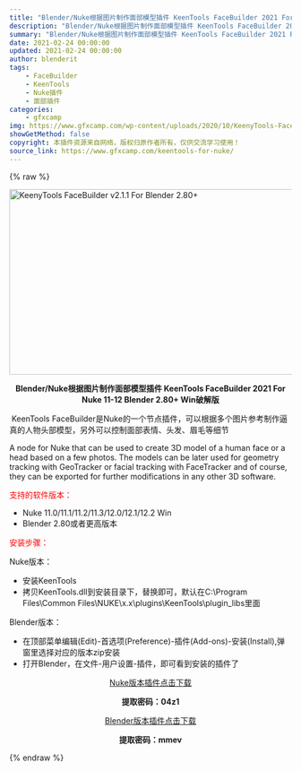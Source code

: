 ```yaml
---
title: "Blender/Nuke根据图片制作面部模型插件 KeenTools FaceBuilder 2021 For Nuke 11-12  Blender 2.80+ Win破解版"
description: "Blender/Nuke根据图片制作面部模型插件 KeenTools FaceBuilder 2021 For Nuke 11-12 Blender 2.80+ Win破解版  KeenTools F..."
summary: "Blender/Nuke根据图片制作面部模型插件 KeenTools FaceBuilder 2021 For Nuke 11-12 Blender 2.80+ Win破解版  KeenTools F..."
date: 2021-02-24 00:00:00
updated: 2021-02-24 00:00:00
author: blenderit
tags: 
    - FaceBuilder
    - KeenTools
    - Nuke插件
    - 面部插件
categories:
    - gfxcamp
img: https://www.gfxcamp.com/wp-content/uploads/2020/10/KeenyTools-FaceBuilder-v2.1.1-For-Blender-2.80.jpg
showGetMethod: false
copyright: 本插件资源来自网络，版权归原作者所有，仅供交流学习使用！
source_link: https://www.gfxcamp.com/keentools-for-nuke/
---
```


{% raw %}
<div><p><img decoding="async" class="aligncenter size-full wp-image-89623" src="https://www.gfxcamp.com/wp-content/uploads/2020/10/KeenyTools-FaceBuilder-v2.1.1-For-Blender-2.80.jpg" data-src="https://www.gfxcamp.com/wp-content/uploads/2020/10/KeenyTools-FaceBuilder-v2.1.1-For-Blender-2.80.jpg" alt="KeenyTools FaceBuilder v2.1.1 For Blender 2.80+" width="590" height="331" data-srcset="https://www.gfxcamp.com/wp-content/uploads/2020/10/KeenyTools-FaceBuilder-v2.1.1-For-Blender-2.80.jpg 590w, https://www.gfxcamp.com/wp-content/uploads/2020/10/KeenyTools-FaceBuilder-v2.1.1-For-Blender-2.80-150x84.jpg 150w, https://www.gfxcamp.com/wp-content/uploads/2020/10/KeenyTools-FaceBuilder-v2.1.1-For-Blender-2.80-160x90.jpg 160w, https://www.gfxcamp.com/wp-content/uploads/2020/10/KeenyTools-FaceBuilder-v2.1.1-For-Blender-2.80-437x245.jpg 437w" data-sizes="(max-width: 590px) 100vw, 590px"></p><p style="text-align: center;"><strong>Blender/Nuke根据图片制作面部模型插件 KeenTools FaceBuilder 2021 For Nuke 11-12 Blender 2.80+ Win破解版</strong></p><p style="text-align: left;"> KeenTools FaceBuilder是Nuke的一个节点插件，可以根据多个图片参考制作逼真的人物头部模型，另外可以控制面部表情、头发、眉毛等细节</p><p style="text-align: left;">A node for Nuke that can be used to create 3D model of a human face or a head based on a few photos. The models can be later used for geometry tracking with GeoTracker or facial tracking with FaceTracker and of course, they can be exported for further modifications in any other 3D software.</p><p><span style="color: #ff0000;">支持的软件版本：</span></p><ul>
<li>Nuke 11.0/11.1/11.2/11.3/12.0/12.1/12.2 Win</li>
<li>Blender 2.80或者更高版本</li>
</ul><p><span style="color: #ff0000;">安装步骤：</span></p><p>Nuke版本：</p><ul>
<li>安装KeenTools</li>
<li>拷贝KeenTools.dll到安装目录下，替换即可，默认在C:\Program Files\Common Files\NUKE\x.x\plugins\KeenTools\plugin_libs里面</li>
</ul><p>Blender版本：</p><ul>
<li>在顶部菜单编辑(Edit)-首选项(Preference)-插件(Add-ons)-安装(Install),弹窗里选择对应的版本zip安装</li>
<li>打开Blender，在文件-用户设置-插件，即可看到安装的插件了</li>
</ul><p style="text-align: center;"><a class="maxbutton-3 maxbutton maxbutton-baidu" target="_blank" rel="noopener" href="https://pan.baidu.com/s/1M3lgvFiMRd7lMYd23LG9GA"><span class="mb-text">Nuke版本插件点击下载</span></a></p><p style="text-align: center;"><strong>提取密码：04z1</strong></p><p style="text-align: center;"><a class="maxbutton-3 maxbutton maxbutton-baidu" target="_blank" rel="noopener" href="https://pan.baidu.com/s/1qCBryEvw3Y9OGPSs64NGsQ"><span class="mb-text">Blender版本插件点击下载</span></a></p><p style="text-align: center;"><strong>提取密码：mmev</strong></p></div>
<div style="display: none">gfxcamp</div>
{% endraw %}